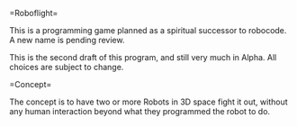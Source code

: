 =Roboflight=

This is a programming game planned as a spiritual successor to robocode. A new name is pending review.

This is the second draft of this program, and still very much in Alpha. All choices are subject to change.

=Concept=

The concept is to have two or more Robots in 3D space fight it out, without any human interaction beyond what they programmed the robot to do.